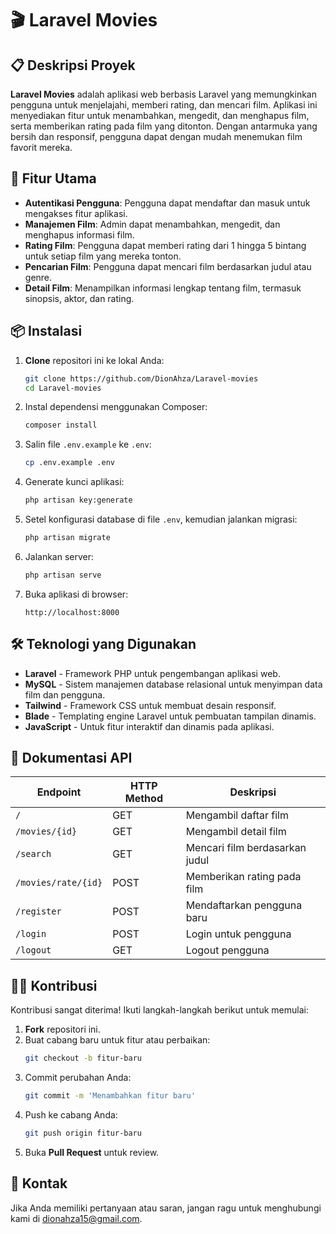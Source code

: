 # 🎬 Laravel Movies

## 📋 Deskripsi Proyek
**Laravel Movies** adalah aplikasi web berbasis Laravel yang memungkinkan pengguna untuk menjelajahi, memberi rating, dan mencari film. Aplikasi ini menyediakan fitur untuk menambahkan, mengedit, dan menghapus film, serta memberikan rating pada film yang ditonton. Dengan antarmuka yang bersih dan responsif, pengguna dapat dengan mudah menemukan film favorit mereka.

## 🚀 Fitur Utama
- **Autentikasi Pengguna**: Pengguna dapat mendaftar dan masuk untuk mengakses fitur aplikasi.
- **Manajemen Film**: Admin dapat menambahkan, mengedit, dan menghapus informasi film.
- **Rating Film**: Pengguna dapat memberi rating dari 1 hingga 5 bintang untuk setiap film yang mereka tonton.
- **Pencarian Film**: Pengguna dapat mencari film berdasarkan judul atau genre.
- **Detail Film**: Menampilkan informasi lengkap tentang film, termasuk sinopsis, aktor, dan rating.

## 📦 Instalasi

1. **Clone** repositori ini ke lokal Anda:
    ```bash
    git clone https://github.com/DionAhza/Laravel-movies
    cd Laravel-movies
    ```

2. Instal dependensi menggunakan Composer:
    ```bash
    composer install
    ```

3. Salin file `.env.example` ke `.env`:
    ```bash
    cp .env.example .env
    ```

4. Generate kunci aplikasi:
    ```bash
    php artisan key:generate
    ```

5. Setel konfigurasi database di file `.env`, kemudian jalankan migrasi:
    ```bash
    php artisan migrate
    ```

6. Jalankan server:
    ```bash
    php artisan serve
    ```

7. Buka aplikasi di browser:
    ```
    http://localhost:8000
    ```

## 🛠️ Teknologi yang Digunakan
- **Laravel** - Framework PHP untuk pengembangan aplikasi web.
- **MySQL** - Sistem manajemen database relasional untuk menyimpan data film dan pengguna.
- **Tailwind** - Framework CSS untuk membuat desain responsif.
- **Blade** - Templating engine Laravel untuk pembuatan tampilan dinamis.
- **JavaScript** - Untuk fitur interaktif dan dinamis pada aplikasi.

## 📄 Dokumentasi API
| Endpoint                     | HTTP Method | Deskripsi                               |
|------------------------------|-------------|-----------------------------------------|
| `/`                          | GET         | Mengambil daftar film                   |
| `/movies/{id}`              | GET         | Mengambil detail film                   |
| `/search`                   | GET         | Mencari film berdasarkan judul          |
| `/movies/rate/{id}`         | POST        | Memberikan rating pada film             |
| `/register`                 | POST        | Mendaftarkan pengguna baru              |
| `/login`                    | POST        | Login untuk pengguna                    |
| `/logout`                   | GET         | Logout pengguna                         |

## 👨‍💻 Kontribusi
Kontribusi sangat diterima! Ikuti langkah-langkah berikut untuk memulai:
1. **Fork** repositori ini.
2. Buat cabang baru untuk fitur atau perbaikan: 
    ```bash
    git checkout -b fitur-baru
    ```
3. Commit perubahan Anda: 
    ```bash
    git commit -m 'Menambahkan fitur baru'
    ```
4. Push ke cabang Anda: 
    ```bash
    git push origin fitur-baru
    ```
5. Buka **Pull Request** untuk review.

## 📧 Kontak
Jika Anda memiliki pertanyaan atau saran, jangan ragu untuk menghubungi kami di [dionahza15@gmail.com](mailto:dionahza15@gmail.com).
